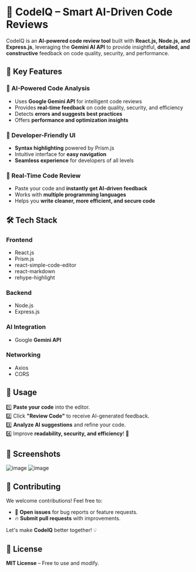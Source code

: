 # 🚀 CodeIQ – Smart AI-Driven Code Reviews  

CodeIQ is an **AI-powered code review tool** built with **React.js, Node.js, and Express.js**, leveraging the **Gemini AI API** to provide insightful, **detailed, and constructive** feedback on code quality, security, and performance.  

## 📌 Key Features  

### 🤖 AI-Powered Code Analysis  
- Uses **Google Gemini API** for intelligent code reviews  
- Provides **real-time feedback** on code quality, security, and efficiency  
- Detects **errors and suggests best practices**  
- Offers **performance and optimization insights**  

### 🎨 Developer-Friendly UI  
- **Syntax highlighting** powered by Prism.js  
- Intuitive interface for **easy navigation**  
- **Seamless experience** for developers of all levels  

### 🚀 Real-Time Code Review  
- Paste your code and **instantly get AI-driven feedback**  
- Works with **multiple programming languages**  
- Helps you **write cleaner, more efficient, and secure code**  

## 🛠 Tech Stack  

### **Frontend**  
- React.js  
- Prism.js  
- react-simple-code-editor  
- react-markdown  
- rehype-highlight  

### **Backend**  
- Node.js  
- Express.js  

### **AI Integration**  
- Google **Gemini API**  

### **Networking**  
- Axios  
- CORS  

## 📝 Usage  

1️⃣ **Paste your code** into the editor.  
2️⃣ Click **"Review Code"** to receive AI-generated feedback.  
3️⃣ **Analyze AI suggestions** and refine your code.  
4️⃣ Improve **readability, security, and efficiency**! 🚀  

## 📸 Screenshots  

![image](https://github.com/user-attachments/assets/d4de7d24-5814-4518-ba9f-1c6c6bb4b951)
![image](https://github.com/user-attachments/assets/94a48b90-d527-4061-b3e0-0d9f264d7bdf)



## 🤝 Contributing  

We welcome contributions! Feel free to:  
- 🐞 **Open issues** for bug reports or feature requests.  
- 🔥 **Submit pull requests** with improvements.  

Let's make **CodeIQ** better together! 💡  

## 📜 License  

**MIT License** – Free to use and modify.  

